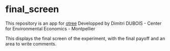 # final_screen

This repository is an app for [otree](http://www.otree.org)
Developped by Dimitri DUBOIS - Center for Environmental Economics - Montpellier

This displays the final screen of the experiment, with the final payoff and an area to write comments.

